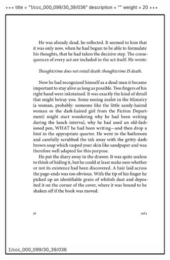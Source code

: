 +++
title = "1/ccc_000_099/30_39/036"
description = ""
weight = 20
+++

<table style="border:2px solid black;max-width:800px;max-height:800px;" 
><tr><td><img class="center-fit-jpg"
src="/jpg_/out_jpg_1984__036.jpg"  >1/ccc_000_099/30_39/036</img></td></tr></table>